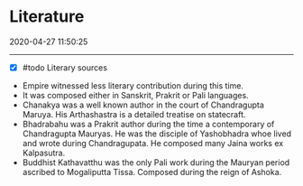 # Literature
2020-04-27 11:50:25
            
---

- [x] #todo Literary sources
- Empire witnessed less literary contribution during this time.
- It was composed either in Sanskrit, Prakrit or Pali languages.
- Chanakya was a well known author in the court of Chandragupta Maruya. His Arthashastra is a detailed treatise on statecraft.
- Bhadrabahu was a Prakrit author during the time a contemporary of Chandragupta Mauryas. He was the disciple of Yashobhadra whoe lived and wrote during Chandragupata. He composed many Jaina works ex Kalpasutra.
- Buddhist Kathavatthu was the only Pali work during the Mauryan period ascribed to Mogaliputta Tissa. Composed during the reign of Ashoka.


